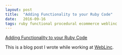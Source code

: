 ```yaml
---
layout: post
title:  "Adding Functionality to your Ruby Code"
date:   2016-09-16
tags: ruby functional procedural ecommerce weblinc
---
```


[Adding Functionality to your Ruby Code](https://web.archive.org/web/20160921084411/http://www.weblinc.com/labs/functional-programming-discounts/)

This is a blog post I wrote while working at [WebLinc](http://www.weblinc.com).
